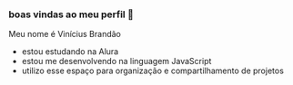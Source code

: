### boas vindas ao meu perfil 💙

Meu nome é Vinícius Brandão

- estou estudando na Alura
- estou me desenvolvendo na linguagem JavaScript
- utilizo esse espaço para organização e compartilhamento de projetos
